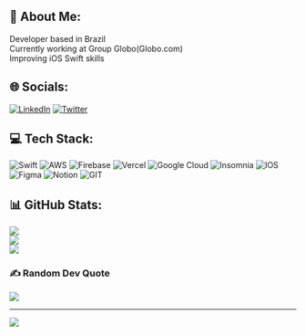 ## 💫 About Me:
Developer based in Brazil<br>Currently working at Group Globo(Globo.com)<br>Improving iOS Swift skills


## 🌐 Socials:
[![LinkedIn](https://img.shields.io/badge/LinkedIn-%230077B5.svg?logo=linkedin&logoColor=white)](https://linkedin.com/in/https://www.linkedin.com/in/macaio/) [![Twitter](https://img.shields.io/badge/Twitter-%231DA1F2.svg?logo=Twitter&logoColor=white)](https://twitter.com/https://twitter.com/iosdevcaio) 

## 💻 Tech Stack:
![Swift](https://img.shields.io/badge/swift-F54A2A?style=flat-square&logo=swift&logoColor=white) ![AWS](https://img.shields.io/badge/AWS-%23FF9900.svg?style=flat-square&logo=amazon-aws&logoColor=white) ![Firebase](https://img.shields.io/badge/firebase-%23039BE5.svg?style=flat-square&logo=firebase) ![Vercel](https://img.shields.io/badge/vercel-%23000000.svg?style=flat-square&logo=vercel&logoColor=white) ![Google Cloud](https://img.shields.io/badge/Google%20Cloud-%234285F4.svg?style=flat-square&logo=google-cloud&logoColor=white) ![Insomnia](https://img.shields.io/badge/Insomnia-black?style=flat-square&logo=insomnia&logoColor=5849BE) ![IOS](https://img.shields.io/badge/IOS-%2320232a.svg?style=flat-square&logo=apple&logoColor=white) 	![Figma](https://img.shields.io/badge/figma-%23F24E1E.svg?style=flat-square&logo=figma&logoColor=white) ![Notion](https://img.shields.io/badge/Notion-%23000000.svg?style=flat-square&logo=notion&logoColor=white) ![GIT](https://img.shields.io/badge/Git-fc6d26?style=flat-square&logo=git&logoColor=white)
## 📊 GitHub Stats:
![](https://github-readme-stats.vercel.app/api?username=caiopmsoares&theme=tokyonight&hide_border=true&include_all_commits=true&count_private=false)<br/>
![](https://github-readme-streak-stats.herokuapp.com/?user=caiopmsoares&theme=tokyonight&hide_border=true)<br/>
![](https://github-readme-stats.vercel.app/api/top-langs/?username=caiopmsoares&theme=tokyonight&hide_border=true&include_all_commits=true&count_private=false&layout=compact)

### ✍️ Random Dev Quote
![](https://quotes-github-readme.vercel.app/api?type=horizontal&theme=tokyonight)

---
[![](https://visitcount.itsvg.in/api?id=caiopmsoares&icon=2&color=12)](https://visitcount.itsvg.in)

<!-- Proudly created with GPRM ( https://gprm.itsvg.in ) -->

